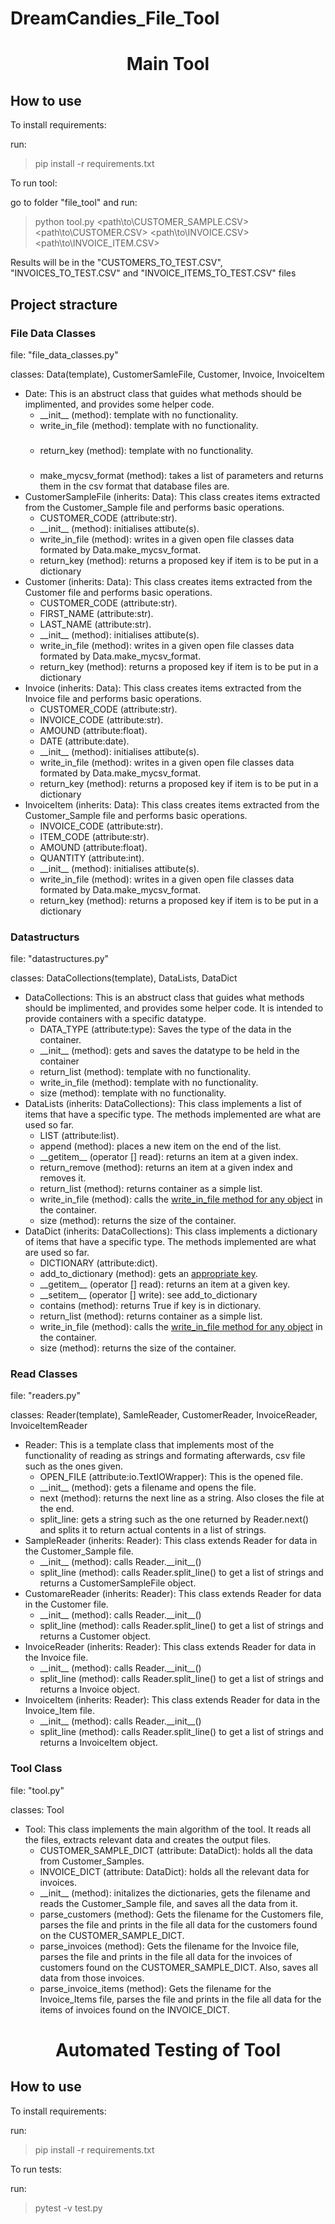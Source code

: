 # DreamCandies_File_Tool

<h1><b><center>Main Tool</center></b></h1>

<h2>How to use</h2>

To install requirements:

run:
>pip install -r requirements.txt

To run tool:

 go to folder "file_tool" and run:
>python tool.py <path\to\CUSTOMER_SAMPLE.CSV> <path\to\CUSTOMER.CSV> <path\to\INVOICE.CSV> <path\to\INVOICE_ITEM.CSV>

Results will be in the "CUSTOMERS_TO_TEST.CSV", "INVOICES_TO_TEST.CSV" and "INVOICE_ITEMS_TO_TEST.CSV" files

<h2>Project stracture</h2>

<h3> File Data Classes </h3>


file: "file_data_classes.py"

classes: Data(template), CustomerSamleFile, Customer, Invoice, InvoiceItem

- Date: This is an abstruct class that guides what methods should be implimented, and provides some helper code.
    - \_\_init__ (method): template with no functionality.
    - write_in_file (method): template with no functionality. 
    ### <a name="write_in_file_item"></a>
    - return_key (method): template with no functionality.
    ### <a name="return_key_item"></a>
    - make_mycsv_format (method): takes a list of parameters and returns them in the csv format that database files are.
- CustomerSampleFile (inherits: Data): This class creates items extracted from the Customer_Sample file and performs basic operations.
    - CUSTOMER_CODE (attribute:str).
    - \_\_init__ (method): initialises attibute(s).
    - write_in_file (method): writes in a given open file classes data formated by Data.make_mycsv_format.
    - return_key (method): returns a proposed key if item is to be put in a dictionary
- Customer (inherits: Data): This class creates items extracted from the Customer file and performs basic operations.
    - CUSTOMER_CODE (attribute:str).
    - FIRST_NAME (attribute:str).
    - LAST_NAME (attribute:str).
    - \_\_init__ (method): initialises attibute(s).
    - write_in_file (method): writes in a given open file classes data formated by Data.make_mycsv_format.
    - return_key (method): returns a proposed key if item is to be put in a dictionary
- Invoice (inherits: Data): This class creates items extracted from the Invoice file and performs basic operations.
    - CUSTOMER_CODE (attribute:str).
    - INVOICE_CODE (attribute:str).
    - AMOUND (attribute:float).
    - DATE (attribute:date).
    - \_\_init__ (method): initialises attibute(s).
    - write_in_file (method): writes in a given open file classes data formated by Data.make_mycsv_format.
    - return_key (method): returns a proposed key if item is to be put in a dictionary
- InvoiceItem (inherits: Data): This class creates items extracted from the Customer_Sample file and performs basic operations.
    - INVOICE_CODE (attribute:str).
    - ITEM_CODE (attribute:str).
    - AMOUND (attribute:float).
    - QUANTITY (attribute:int).
    - \_\_init__ (method): initialises attibute(s).
    - write_in_file (method): writes in a given open file classes data formated by Data.make_mycsv_format.
    - return_key (method): returns a proposed key if item is to be put in a dictionary

<h3> Datastructurs </h3>


file: "datastructures.py"

classes: DataCollections(template), DataLists, DataDict

- DataCollections: This is an abstruct class that guides what methods should be implimented, and provides some helper code. It is intended to provide containers with a specific datatype.
    - DATA_TYPE (attribute:type): Saves the type of the data in the container.
    - \_\_init__ (method): gets and saves the datatype to be held in the container
    - return_list (method): template with no functionality.
    - write_in_file (method): template with no functionality.
    - size (method): template with no functionality.
- DataLists (inherits: DataCollections): This class implements a list of items that have a specific type. The methods implemented are what are used so far.
    - LIST (attribute:list).
    - append (method): places a new item on the end of the list.
    - \_\_getitem__ (operator [] read): returns an item at a given index.
    - return_remove (method): returns an item at a given index and removes it.
    - return_list (method): returns container as a simple list.
    - write_in_file (method): calls the [write_in_file method for any object](#write_in_file_item) in the container.
    - size (method): returns the size of the container.
- DataDict (inherits: DataCollections): This class implements a dictionary of items that have a specific type. The methods implemented are what are used so far.
    - DICTIONARY (attribute:dict).
    - add_to_dictionary (method): gets an [appropriate key](#return_key_item).
    - \_\_getitem__ (operator [] read): returns an item at a given key.
    - \_\_setitem__ (operator [] write): see add_to_dictionary
    - contains (method): returns True if key is in dictionary.
    - return_list (method): returns container as a simple list.
    - write_in_file (method): calls the [write_in_file method for any object](#write_in_file_item) in the container.
    - size (method): returns the size of the container.


<h3> Read Classes </h3>


file: "readers.py"

classes: Reader(template), SamleReader, CustomerReader, InvoiceReader, InvoiceItemReader

- Reader: This is a template class that implements most of the functionality of reading as strings and formating afterwards, csv file such as the ones given. 
    - OPEN_FILE (attribute:io.TextIOWrapper): This is the opened file.
    - \_\_init__ (method): gets a filename and opens the file.
    - next (method): returns the next line as a string. Also closes the file at the end.
    - split_line: gets a string such as the one returned by Reader.next() and splits it to return actual contents in a list of strings.
- SampleReader (inherits: Reader): This class extends Reader for data in the Customer_Sample file.
    - \_\_init__ (method): calls Reader.\_\_init__()
    - split_line (method): calls Reader.split_line() to get a list of strings and returns a CustomerSampleFile object.
- CustomareReader (inherits: Reader): This class extends Reader for data in the Customer file.
    - \_\_init__ (method): calls Reader.\_\_init__()
    - split_line (method): calls Reader.split_line() to get a list of strings and returns a Customer object.
- InvoiceReader (inherits: Reader): This class extends Reader for data in the Invoice file.
    - \_\_init__ (method): calls Reader.\_\_init__()
    - split_line (method): calls Reader.split_line() to get a list of strings and returns a Invoice object.
- InvoiceItem (inherits: Reader): This class extends Reader for data in the Invoice_Item file.
    - \_\_init__ (method): calls Reader.\_\_init__()
    - split_line (method): calls Reader.split_line() to get a list of strings and returns a InvoiceItem object.


<h3> Tool Class </h3>


file: "tool.py"

classes: Tool

- Tool: This class implements the main algorithm of the tool. It reads all the files, extracts relevant data and creates the output files.
    - CUSTOMER_SAMPLE_DICT (attribute: DataDict): holds all the data from Customer_Samples.
    - INVOICE_DICT (attribute: DataDict): holds all the relevant data for invoices.
    - \_\_init__ (method): initalizes the dictionaries, gets the filename and reads the Customer_Sample file, and saves all the data from it.
    - parse_customers (method): Gets the filename for the Customers file, parses the file and prints in the file all data for the customers found on the CUSTOMER_SAMPLE_DICT.
    - parse_invoices (method): Gets the filename for the Invoice file, parses the file and prints in the file all data for the invoices of customers found on the CUSTOMER_SAMPLE_DICT. Also, saves all data from those invoices.
    - parse_invoice_items (method): Gets the filename for the Invoice_Items file, parses the file and prints in the file all data for the items of invoices found on the INVOICE_DICT.

<h1><center>Automated Testing of Tool</center></h1>

<h2>How to use</h2>

To install requirements:

run:
>pip install -r requirements.txt

To run tests:

run:
>pytest -v test.py
